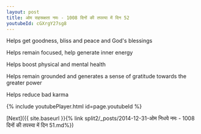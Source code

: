 ```yaml
---
layout: post
title: ओम सहस्रक्षता नमः - 1008 दिनों की तपस्या में दिन 52
youtubeId: cGXrgY27sg8
---
```

 
 
Helps get goodness, bliss and peace and God's blessings
 
Helps remain focused, help generate inner energy 
 
Helps boost physical and mental health 
 
Helps remain grounded and generates a sense of gratitude towards the greater power 
 
Helps reduce bad karma
 
 
 
 


{% include youtubePlayer.html id=page.youtubeId %}
 
[Next]({{ site.baseurl }}{% link  split2/_posts/2014-12-31-ओम निधये नमः - 1008 दिनों की तपस्या में दिन 51.md%})
 
